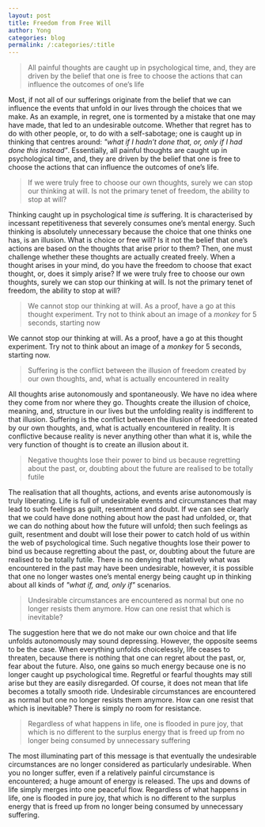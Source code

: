 ```yaml
---
layout: post
title: Freedom from Free Will
author: Yong
categories: blog
permalink: /:categories/:title
---
```


> All painful thoughts are caught up in psychological time, and, they are driven by the belief that one is free to choose the actions that can influence the outcomes of one’s life

Most, if not all of our sufferings originate from the belief that we can influence the events that unfold in our lives through the choices that we make. As an example, in regret, one is tormented by a mistake that one may have made, that led to an undesirable outcome. Whether that regret has to do with other people, or, to do with a self-sabotage; one is caught up in thinking that centres around: *"what if I hadn’t done that, or, only if I had done this instead"*. Essentially, all painful thoughts are caught up in psychological time, and, they are driven by the belief that one is free to choose the actions that can influence the outcomes of one’s life.

> If we were truly free to choose our own thoughts, surely we can stop our thinking at will. Is not the primary tenet of freedom, the ability to stop at will?

Thinking caught up in psychological time *is* suffering. It is characterised by incessant repetitiveness that severely consumes one’s mental energy. Such thinking is absolutely unnecessary because the choice that one thinks one has, is an illusion. What is choice or free will? Is it not the belief that one’s actions are based on the thoughts that arise prior to them? Then, one must challenge whether these thoughts are actually created freely. When a thought arises in your mind, do you have the freedom to choose that exact thought, or, does it simply arise? If we were truly free to choose our own thoughts, surely we can stop our thinking at will. Is not the primary tenet of freedom, the ability to stop at will?

> We cannot stop our thinking at will. As a proof, have a go at this thought experiment. Try not to think about an image of a *monkey* for 5 seconds, starting now

We cannot stop our thinking at will. As a proof, have a go at this thought experiment. Try not to think about an image of a *monkey* for 5 seconds, starting now.

> Suffering is the conflict between the illusion of freedom created by our own thoughts, and, what is actually encountered in reality

All thoughts arise autonomously and spontaneously. We have no idea where they come from nor where they go. Thoughts create the illusion of choice, meaning, and, structure in our lives but the unfolding reality is indifferent to that illusion. Suffering is the conflict between the illusion of freedom created by our own thoughts, and, what is actually encountered in reality. It is conflictive because reality is never anything other than what it is, while the very function of thought is to create an illusion about it.

> Negative thoughts lose their power to bind us because regretting about the past, or, doubting about the future are realised to be totally futile

The realisation that all thoughts, actions, and events arise autonomously is truly liberating. Life is full of undesirable events and circumstances that may lead to such feelings as guilt, resentment and doubt. If we can see clearly that we could have done nothing about how the past had unfolded, or, that we can do nothing about how the future will unfold; then such feelings as guilt, resentment and doubt will lose their power to catch hold of us within the web of psychological time. Such negative thoughts lose their power to bind us because regretting about the past, or, doubting about the future are realised to be totally futile. There is no denying that relatively what was encountered in the past may have been undesirable, however, it is possible that one no longer wastes one’s mental energy being caught up in thinking about all kinds of *"what if, and, only if"* scenarios.

> Undesirable circumstances are encountered as normal but one no longer resists them anymore. How can one resist that which is inevitable?

The suggestion here that we do not make our own choice and that life unfolds autonomously may sound depressing. However, the opposite seems to be the case. When everything unfolds choicelessly, life ceases to threaten, because there is nothing that one can regret about the past, or, fear about the future. Also, one gains so much energy because one is no longer caught up psychological time. Regretful or fearful thoughts may still arise but they are easily disregarded. Of course, it does not mean that life becomes a totally smooth ride. Undesirable circumstances are encountered as normal but one no longer resists them anymore. How can one resist that which is inevitable? There is simply no room for resistance. 

> Regardless of what happens in life, one is flooded in pure joy, that which is no different to the surplus energy that is freed up from no longer being consumed by unnecessary suffering

The most illuminating part of this message is that eventually the undesirable circumstances are no longer considered as particularly undesirable. When you no longer suffer, even if a relatively painful circumstance is encountered; a huge amount of energy is released. The ups and downs of life simply merges into one peaceful flow. Regardless of what happens in life, one is flooded in pure joy, that which is no different to the surplus energy that is freed up from no longer being consumed by unnecessary suffering.
